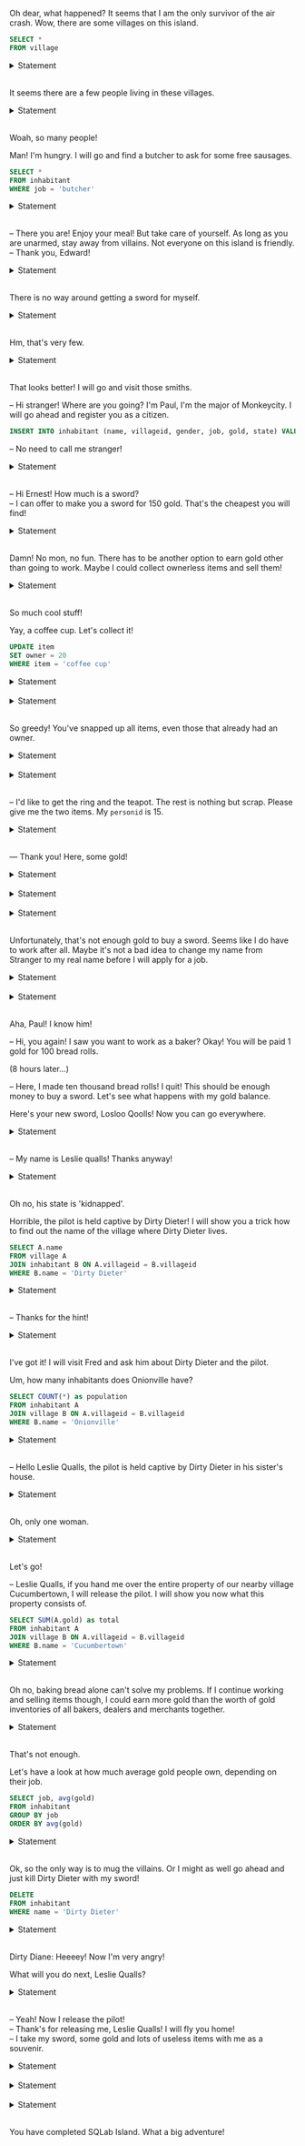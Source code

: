 
Oh dear, what happened? It seems that I am the only survivor of the air crash. Wow, there are some villages on this island.

```sql
SELECT *
FROM village
```

<details><summary>Statement</summary>Copy-paste the previous query. After the star `*`, add a comma and the given formula. Execute the complete query.<br><br>

<table>
    <thead>
        <tr>
            <th>villageid</th>
            <th>name</th>
            <th>chief</th>
            <th>hash</th>
            <th>token</th>
        </tr>
    </thead>
    <tbody>
        <tr>
            <td>1</td>
            <td>Monkeycity</td>
            <td>1</td>
            <td>537616450612</td>
            <td>279731784972193</td>
        </tr>
        <tr>
            <td>2</td>
            <td>Cucumbertown</td>
            <td>6</td>
            <td>506002862681</td>
            <td>279731784972193</td>
        </tr>
</table>
Total: 3 rows affected.

</details><br>


It seems there are a few people living in these villages.

<details><summary>Statement</summary>How can you see a list of all inhabitants?<br><br>

<table>
    <thead>
        <tr>
            <th>personid</th>
            <th>name</th>
            <th>villageid</th>
            <th>gender</th>
            <th>job</th>
            <th>gold</th>
            <th>state</th>
            <th>hash</th>
            <th>token</th>
        </tr>
    </thead>
    <tbody>
        <tr>
            <td>2</td>
            <td>Ernest Perry</td>
            <td>3</td>
            <td>m</td>
            <td>weaponsmith</td>
            <td>280</td>
            <td>friendly</td>
            <td>73993229357</td>
            <td>128589543210724</td>
        </tr>
        <tr>
            <td>18</td>
            <td>Ryan Horse</td>
            <td>3</td>
            <td>m</td>
            <td>blacksmith</td>
            <td>390</td>
            <td>friendly</td>
            <td>98143389713</td>
            <td>128589543210724</td>
        </tr>
</table>
Total: 19 rows affected.

</details><br>


Woah, so many people!

Man! I'm hungry. I will go and find a butcher to ask for some free sausages.

```sql
SELECT *
FROM inhabitant
WHERE job = 'butcher'
```

<details><summary>Statement</summary>Copy-paste the previous query, add the given formula, and execute it.<br><br>

<table>
    <thead>
        <tr>
            <th>personid</th>
            <th>name</th>
            <th>villageid</th>
            <th>gender</th>
            <th>job</th>
            <th>gold</th>
            <th>state</th>
            <th>hash</th>
            <th>token</th>
        </tr>
    </thead>
    <tbody>
        <tr>
            <td>7</td>
            <td>Peter Slaughterer</td>
            <td>3</td>
            <td>m</td>
            <td>butcher</td>
            <td>3250</td>
            <td>evil</td>
            <td>648197551204</td>
            <td>280206676651511</td>
        </tr>
        <tr>
            <td>6</td>
            <td>Gerry Slaughterer</td>
            <td>2</td>
            <td>m</td>
            <td>butcher</td>
            <td>4850</td>
            <td>evil</td>
            <td>872618219253</td>
            <td>280206676651511</td>
        </tr>
</table>
Total: 4 rows affected.

</details><br>


– There you are! Enjoy your meal! But take care of yourself. As long as you are unarmed, stay away from villains. Not everyone on this island is friendly.  
– Thank you, Edward!

<details><summary>Statement</summary>Okay, let's see who is friendly on this island...<br><br>

<table>
    <thead>
        <tr>
            <th>personid</th>
            <th>name</th>
            <th>villageid</th>
            <th>gender</th>
            <th>job</th>
            <th>gold</th>
            <th>state</th>
            <th>hash</th>
            <th>token</th>
        </tr>
    </thead>
    <tbody>
        <tr>
            <td>2</td>
            <td>Ernest Perry</td>
            <td>3</td>
            <td>m</td>
            <td>weaponsmith</td>
            <td>280</td>
            <td>friendly</td>
            <td>73993229357</td>
            <td>49081739277115</td>
        </tr>
        <tr>
            <td>1</td>
            <td>Paul Bakerman</td>
            <td>1</td>
            <td>m</td>
            <td>baker</td>
            <td>850</td>
            <td>friendly</td>
            <td>667574576304</td>
            <td>49081739277115</td>
        </tr>
</table>
Total: 11 rows affected.

</details><br>


There is no way around getting a sword for myself.

<details><summary>Statement</summary>Now try to find a friendly weaponsmith to forge you one.

_Tip._ You can combine predicates in the `WHERE` clause with `AND`.<br><br>

<table>
    <thead>
        <tr>
            <th>personid</th>
            <th>name</th>
            <th>villageid</th>
            <th>gender</th>
            <th>job</th>
            <th>gold</th>
            <th>state</th>
            <th>hash</th>
            <th>token</th>
        </tr>
    </thead>
    <tbody>
        <tr>
            <td>2</td>
            <td>Ernest Perry</td>
            <td>3</td>
            <td>m</td>
            <td>weaponsmith</td>
            <td>280</td>
            <td>friendly</td>
            <td>73993229357</td>
            <td>111903790755050</td>
        </tr>
</table>
Total: 1 row affected.

</details><br>


Hm, that's very few.

<details><summary>Statement</summary>Maybe other friendly smiths can help you out, e.g. a blacksmith.

_Tip._ Try out: job LIKE '%smith' to find all inhabitants whose job ends with 'smith' (% is a wildcard for any number of characters).<br><br>

<table>
    <thead>
        <tr>
            <th>personid</th>
            <th>name</th>
            <th>villageid</th>
            <th>gender</th>
            <th>job</th>
            <th>gold</th>
            <th>state</th>
            <th>hash</th>
            <th>token</th>
        </tr>
    </thead>
    <tbody>
        <tr>
            <td>10</td>
            <td>Peter Drummer</td>
            <td>1</td>
            <td>m</td>
            <td>smith</td>
            <td>600</td>
            <td>friendly</td>
            <td>713565808545</td>
            <td>71115866585707</td>
        </tr>
        <tr>
            <td>2</td>
            <td>Ernest Perry</td>
            <td>3</td>
            <td>m</td>
            <td>weaponsmith</td>
            <td>280</td>
            <td>friendly</td>
            <td>73993229357</td>
            <td>71115866585707</td>
        </tr>
</table>
Total: 3 rows affected.

</details><br>


That looks better! I will go and visit those smiths.

– Hi stranger! Where are you going? I'm Paul, I'm the major of Monkeycity. I will go ahead and register you as a citizen.

```sql
INSERT INTO inhabitant (name, villageid, gender, job, gold, state) VALUES ('Stranger', 1, '?', '?', 0, '?')
```

– No need to call me stranger!

<details><summary>Statement</summary>First, execute the `INSERT` statement. Then, look for your personid.

_Tip._ In former queries, the * stands for: all columns. Instead of the star, you can also address one or more columns (separated by a comma) and you will only get the columns you need.<br><br>

<table>
    <thead>
        <tr>
            <th>personid</th>
            <th>token</th>
        </tr>
    </thead>
    <tbody>
        <tr>
            <td>20</td>
            <td>29896704364823</td>
        </tr>
</table>
Total: 1 row affected.

</details><br>


– Hi Ernest! How much is a sword?  
– I can offer to make you a sword for 150 gold. That's the cheapest you will find!

<details><summary>Statement</summary>How much gold do you have?<br><br>

<table>
    <thead>
        <tr>
            <th>gold</th>
            <th>token</th>
        </tr>
    </thead>
    <tbody>
        <tr>
            <td>0</td>
            <td>7708171354493</td>
        </tr>
</table>
Total: 1 row affected.

</details><br>


Damn! No mon, no fun. There has to be another option to earn gold other than going to work. Maybe I could collect ownerless items and sell them!

<details><summary>Statement</summary>Make a list of all items that don't belong to anyone.

_Tip._ You can recognize ownerless items by: WHERE owner IS NULL<br><br>

<table>
    <thead>
        <tr>
            <th>item</th>
            <th>owner</th>
            <th>hash</th>
            <th>token</th>
        </tr>
    </thead>
    <tbody>
        <tr>
            <td>teapot</td>
            <td>None</td>
            <td>89763356635</td>
            <td>253789061748229</td>
        </tr>
        <tr>
            <td>bucket</td>
            <td>None</td>
            <td>184436083777</td>
            <td>253789061748229</td>
        </tr>
</table>
Total: 6 rows affected.

</details><br>


So much cool stuff!

Yay, a coffee cup. Let's collect it!

```sql
UPDATE item
SET owner = 20
WHERE item = 'coffee cup'
```

<details><summary>Statement</summary>Execute the `UPDATE` statement, and check the `item` table afterwards.<br><br>

<table>
    <thead>
        <tr>
            <th>item</th>
            <th>owner</th>
            <th>hash</th>
            <th>token</th>
        </tr>
    </thead>
    <tbody>
        <tr>
            <td>lightbulb</td>
            <td>None</td>
            <td>659598942284</td>
            <td>107025105236366</td>
        </tr>
        <tr>
            <td>bucket</td>
            <td>None</td>
            <td>184436083777</td>
            <td>107025105236366</td>
        </tr>
</table>
Total: 9 rows affected.

</details><br>




<details><summary>Statement</summary>Do you know a trick how to collect all the ownerless items? Afterwards, list all of the items you own.<br><br>

<table>
    <thead>
        <tr>
            <th>item</th>
            <th>token</th>
        </tr>
    </thead>
    <tbody>
        <tr>
            <td>bucket</td>
            <td>139744599079637</td>
        </tr>
        <tr>
            <td>carton</td>
            <td>139744599079637</td>
        </tr>
</table>
Total: 6 rows affected.

</details><br>


So greedy! You've snapped up all items, even those that already had an owner.

<details><summary>Statement</summary>Let's give them back to their rightful owners: the cane to 5, the hammer to 2 and the rope to 17. Afterwards, list all of the items you own.<br><br>

<table>
    <thead>
        <tr>
            <th>item</th>
            <th>token</th>
        </tr>
    </thead>
    <tbody>
        <tr>
            <td>bucket</td>
            <td>206054094742976</td>
        </tr>
        <tr>
            <td>carton</td>
            <td>206054094742976</td>
        </tr>
</table>
Total: 6 rows affected.

</details><br>




<details><summary>Statement</summary>Find a friendly inhabitant who is either a merchant or a dealer. Maybe they want to buy some of your items.<br><br>

<table>
    <thead>
        <tr>
            <th>personid</th>
            <th>name</th>
            <th>villageid</th>
            <th>gender</th>
            <th>job</th>
            <th>gold</th>
            <th>state</th>
            <th>hash</th>
            <th>token</th>
        </tr>
    </thead>
    <tbody>
        <tr>
            <td>12</td>
            <td>Otto Alexander</td>
            <td>2</td>
            <td>m</td>
            <td>dealer</td>
            <td>680</td>
            <td>friendly</td>
            <td>371232179800</td>
            <td>166788243175236</td>
        </tr>
        <tr>
            <td>4</td>
            <td>Carl Ox</td>
            <td>1</td>
            <td>m</td>
            <td>merchant</td>
            <td>250</td>
            <td>friendly</td>
            <td>843473717421</td>
            <td>166788243175236</td>
        </tr>
</table>
Total: 3 rows affected.

</details><br>


– I'd like to get the ring and the teapot. The rest is nothing but scrap. Please give me the two items. My `personid` is 15.

<details><summary>Statement</summary>Afterwards, check the items that she owns.<br><br>

<table>
    <thead>
        <tr>
            <th>item</th>
            <th>owner</th>
            <th>hash</th>
            <th>token</th>
        </tr>
    </thead>
    <tbody>
        <tr>
            <td>ring</td>
            <td>15</td>
            <td>972837695337</td>
            <td>261661938333343</td>
        </tr>
        <tr>
            <td>teapot</td>
            <td>15</td>
            <td>503611185415</td>
            <td>261661938333343</td>
        </tr>
</table>
Total: 2 rows affected.

</details><br>


— Thank you! Here, some gold!

<details><summary>Statement</summary>Transfer 120 from Helen's gold to yours, and then check the new amounts of your two rows.

_Tip._ SQL has no “transfer” operation. Use two `UPDATE` statements.<br><br>

<table>
    <thead>
        <tr>
            <th>name</th>
            <th>gold</th>
            <th>token</th>
        </tr>
    </thead>
    <tbody>
        <tr>
            <td>Helen Grasshead</td>
            <td>560</td>
            <td>34807888636366</td>
        </tr>
        <tr>
            <td>Stranger</td>
            <td>120</td>
            <td>34807888636366</td>
        </tr>
</table>
Total: 2 rows affected.

</details><br>




<details><summary>Statement</summary>You have correctly updated Helen's gold. Now update yours.<br><br>

<table>
    <thead>
        <tr>
            <th>name</th>
            <th>gold</th>
            <th>token</th>
        </tr>
    </thead>
    <tbody>
        <tr>
            <td>Helen Grasshead</td>
            <td>680</td>
            <td>36876251558115</td>
        </tr>
        <tr>
            <td>Stranger</td>
            <td>240</td>
            <td>36876251558115</td>
        </tr>
</table>
Total: 2 rows affected.

</details><br>




<details><summary>Statement</summary>You have correctly updated your gold. Now update Helen's.<br><br>

<table>
    <thead>
        <tr>
            <th>name</th>
            <th>gold</th>
            <th>token</th>
        </tr>
    </thead>
    <tbody>
        <tr>
            <td>Helen Grasshead</td>
            <td>560</td>
            <td>11246510018033</td>
        </tr>
        <tr>
            <td>Stranger</td>
            <td>240</td>
            <td>11246510018033</td>
        </tr>
</table>
Total: 2 rows affected.

</details><br>


Unfortunately, that's not enough gold to buy a sword. Seems like I do have to work after all. Maybe it's not a bad idea to change my name from Stranger to my real name before I will apply for a job.

<details><summary>Statement</summary>Update your name to 'Leslie Qualls' and show the updated row.<br><br>

<table>
    <thead>
        <tr>
            <th>personid</th>
            <th>name</th>
            <th>villageid</th>
            <th>gender</th>
            <th>job</th>
            <th>gold</th>
            <th>state</th>
            <th>hash</th>
            <th>token</th>
        </tr>
    </thead>
    <tbody>
        <tr>
            <td>20</td>
            <td>Leslie Qualls</td>
            <td>1</td>
            <td>?</td>
            <td>?</td>
            <td>240</td>
            <td>?</td>
            <td>168889591841</td>
            <td>17809976537863</td>
        </tr>
</table>
Total: 1 row affected.

</details><br>




<details><summary>Statement</summary>Since baking is one of your hobbies, why not find a baker who you can work for?

_Tip._ List all bakers and use `ORDER BY` gold to sort the results. `ORDER BY` gold `DESC` is even better because then the richest baker is on top.<br><br>

<table>
    <thead>
        <tr>
            <th>personid</th>
            <th>name</th>
            <th>villageid</th>
            <th>gender</th>
            <th>job</th>
            <th>gold</th>
            <th>state</th>
            <th>hash</th>
            <th>token</th>
        </tr>
    </thead>
    <tbody>
        <tr>
            <td>1</td>
            <td>Paul Bakerman</td>
            <td>1</td>
            <td>m</td>
            <td>baker</td>
            <td>850</td>
            <td>friendly</td>
            <td>667574576304</td>
            <td>34285849060426</td>
        </tr>
        <tr>
            <td>9</td>
            <td>Tiffany Drummer</td>
            <td>1</td>
            <td>f</td>
            <td>baker</td>
            <td>550</td>
            <td>evil</td>
            <td>434738589188</td>
            <td>34285849060426</td>
        </tr>
</table>
Total: 3 rows affected.

</details><br>


Aha, Paul! I know him!

– Hi, you again! I saw you want to work as a baker? Okay! You will be paid 1 gold for 100 bread rolls.

(8 hours later...)

– Here, I made ten thousand bread rolls! I quit! This should be enough money to buy a sword. Let's see what happens with my gold balance.

Here's your new sword, Losloo Qoolls! Now you can go everywhere.

<details><summary>Statement</summary>Transfer your salary (100) from Paul's gold to yours, and substract the price of the sword (150). Then, display your gold balance.<br><br>

<table>
    <thead>
        <tr>
            <th>gold</th>
            <th>token</th>
        </tr>
    </thead>
    <tbody>
        <tr>
            <td>190</td>
            <td>156346887286586</td>
        </tr>
</table>
Total: 1 row affected.

</details><br>


– My name is Leslie qualls! Thanks anyway!

<details><summary>Statement</summary>Is there a pilot on this island by any chance? He could fly you home.<br><br>

<table>
    <thead>
        <tr>
            <th>personid</th>
            <th>name</th>
            <th>villageid</th>
            <th>gender</th>
            <th>job</th>
            <th>gold</th>
            <th>state</th>
            <th>hash</th>
            <th>token</th>
        </tr>
    </thead>
    <tbody>
        <tr>
            <td>8</td>
            <td>Arthur Tailor</td>
            <td>2</td>
            <td>m</td>
            <td>pilot</td>
            <td>490</td>
            <td>kidnapped</td>
            <td>823379478192</td>
            <td>229615318980909</td>
        </tr>
</table>
Total: 1 row affected.

</details><br>


Oh no, his state is 'kidnapped'.

Horrible, the pilot is held captive by Dirty Dieter! I will show you a trick how to find out the name of the village where Dirty Dieter lives.

```sql
SELECT A.name
FROM village A
JOIN inhabitant B ON A.villageid = B.villageid
WHERE B.name = 'Dirty Dieter'
```

<details><summary>Statement</summary>Copy-paste the previous query, add the given formula, and execute it.<br><br>

<table>
    <thead>
        <tr>
            <th>name</th>
            <th>token</th>
        </tr>
    </thead>
    <tbody>
        <tr>
            <td>Onionville</td>
            <td>256975312978711</td>
        </tr>
</table>
Total: 1 row affected.

</details><br>


– Thanks for the hint!

<details><summary>Statement</summary>Use the join to find out the chief's name of the village Onionville.

_Tip._ In the column `chief` in the village table, the `personid` of the chief is stored.<br><br>

<table>
    <thead>
        <tr>
            <th>name</th>
            <th>token</th>
        </tr>
    </thead>
    <tbody>
        <tr>
            <td>Fred Dix</td>
            <td>240365303417698</td>
        </tr>
</table>
Total: 1 row affected.

</details><br>


I've got it! I will visit Fred and ask him about Dirty Dieter and the pilot.

Um, how many inhabitants does Onionville have?

```sql
SELECT COUNT(*) as population
FROM inhabitant A
JOIN village B ON A.villageid = B.villageid
WHERE B.name = 'Onionville'
```

<details><summary>Statement</summary>Copy-paste the previous query, add the given formula, and execute it.<br><br>

<table>
    <thead>
        <tr>
            <th>population</th>
            <th>token</th>
        </tr>
    </thead>
    <tbody>
        <tr>
            <td>8</td>
            <td>238671605460617</td>
        </tr>
</table>
Total: 1 row affected.

</details><br>


– Hello Leslie Qualls, the pilot is held captive by Dirty Dieter in his sister's house.

<details><summary>Statement</summary>Shall I tell you how many women there are in Onionville? Nah, you can figure it out by yourself!

_Tip._ Women show up as gender = 'f'.<br><br>

<table>
    <thead>
        <tr>
            <th>women</th>
            <th>token</th>
        </tr>
    </thead>
    <tbody>
        <tr>
            <td>1</td>
            <td>41535988500868</td>
        </tr>
</table>
Total: 1 row affected.

</details><br>


Oh, only one woman.

<details><summary>Statement</summary>What's her name?<br><br>

<table>
    <thead>
        <tr>
            <th>name</th>
            <th>token</th>
        </tr>
    </thead>
    <tbody>
        <tr>
            <td>Dirty Diane</td>
            <td>124493698100759</td>
        </tr>
</table>
Total: 1 row affected.

</details><br>


Let's go!

– Leslie Qualls, if you hand me over the entire property of our nearby village Cucumbertown, I will release the pilot. I will show you now what this property consists of.

```sql
SELECT SUM(A.gold) as total
FROM inhabitant A
JOIN village B ON A.villageid = B.villageid
WHERE B.name = 'Cucumbertown'
```

<details><summary>Statement</summary>Copy-paste the previous query, add the given formula, and execute it.<br><br>

<table>
    <thead>
        <tr>
            <th>total</th>
            <th>token</th>
        </tr>
    </thead>
    <tbody>
        <tr>
            <td>8860</td>
            <td>153079044280507</td>
        </tr>
</table>
Total: 1 row affected.

</details><br>


Oh no, baking bread alone can't solve my problems. If I continue working and selling items though, I could earn more gold than the worth of gold inventories of all bakers, dealers and merchants together.

<details><summary>Statement</summary>Sum the gold of all these people.<br><br>

<table>
    <thead>
        <tr>
            <th>total</th>
            <th>token</th>
        </tr>
    </thead>
    <tbody>
        <tr>
            <td>3910</td>
            <td>203427508369843</td>
        </tr>
</table>
Total: 1 row affected.

</details><br>


That's not enough.

Let's have a look at how much average gold people own, depending on their job.

```sql
SELECT job, avg(gold)
FROM inhabitant
GROUP BY job
ORDER BY avg(gold)
```

<details><summary>Statement</summary>Copy-paste the previous query, add the given formula, and execute it.<br><br>

<table>
    <thead>
        <tr>
            <th>job</th>
            <th>average</th>
            <th>token</th>
        </tr>
    </thead>
    <tbody>
        <tr>
            <td>farmer</td>
            <td>10.0000</td>
            <td>221013381787467</td>
        </tr>
        <tr>
            <td>?</td>
            <td>190.0000</td>
            <td>221013381787467</td>
        </tr>
</table>
Total: 11 rows affected.

</details><br>


Ok, so the only way is to mug the villains. Or I might as well go ahead and just kill Dirty Dieter with my sword!

```sql
DELETE
FROM inhabitant
WHERE name = 'Dirty Dieter'
```

<details><summary>Statement</summary>Execute the previous statement. Which item is now ownerless?<br><br>

<table>
    <thead>
        <tr>
            <th>item</th>
            <th>token</th>
        </tr>
    </thead>
    <tbody>
        <tr>
            <td>cane</td>
            <td>193619246200652</td>
        </tr>
</table>
Total: 1 row affected.

</details><br>


Dirty Diane: Heeeey! Now I'm very angry!

What will you do next, Leslie Qualls?

<details><summary>Statement</summary>Delete Dirty Diane, and show the remaining inhabitants of Onionville (villageid 3).<br><br>

<table>
    <thead>
        <tr>
            <th>personid</th>
            <th>name</th>
            <th>villageid</th>
            <th>gender</th>
            <th>job</th>
            <th>gold</th>
            <th>state</th>
            <th>hash</th>
            <th>token</th>
        </tr>
    </thead>
    <tbody>
        <tr>
            <td>7</td>
            <td>Peter Slaughterer</td>
            <td>3</td>
            <td>m</td>
            <td>butcher</td>
            <td>3250</td>
            <td>evil</td>
            <td>648197551204</td>
            <td>60167643205863</td>
        </tr>
        <tr>
            <td>2</td>
            <td>Ernest Perry</td>
            <td>3</td>
            <td>m</td>
            <td>weaponsmith</td>
            <td>280</td>
            <td>friendly</td>
            <td>73993229357</td>
            <td>60167643205863</td>
        </tr>
</table>
Total: 6 rows affected.

</details><br>


– Yeah! Now I release the pilot!<br>
– Thank's for releasing me, Leslie Qualls! I will fly you home!<br>
– I take my sword, some gold and lots of useless items with me as a souvenir.

<details><summary>Statement</summary>Change the pilot's status to 'friendly', your own status to 'emigrated', and show the table `inhabitant`.<br><br>

<table>
    <thead>
        <tr>
            <th>personid</th>
            <th>name</th>
            <th>villageid</th>
            <th>gender</th>
            <th>job</th>
            <th>gold</th>
            <th>state</th>
            <th>hash</th>
            <th>token</th>
        </tr>
    </thead>
    <tbody>
        <tr>
            <td>2</td>
            <td>Ernest Perry</td>
            <td>3</td>
            <td>m</td>
            <td>weaponsmith</td>
            <td>280</td>
            <td>friendly</td>
            <td>73993229357</td>
            <td>214187513069315</td>
        </tr>
        <tr>
            <td>20</td>
            <td>Leslie Quals</td>
            <td>1</td>
            <td>?</td>
            <td>?</td>
            <td>190</td>
            <td>?</td>
            <td>402895909526</td>
            <td>214187513069315</td>
        </tr>
</table>
Total: 18 rows affected.

</details><br>




<details><summary>Statement</summary>You have correctly updated the pilot's status. Now update yours to 'emigrated', and show the table `inhabitant`.<br><br>

<table>
    <thead>
        <tr>
            <th>personid</th>
            <th>name</th>
            <th>villageid</th>
            <th>gender</th>
            <th>job</th>
            <th>gold</th>
            <th>state</th>
            <th>hash</th>
            <th>token</th>
        </tr>
    </thead>
    <tbody>
        <tr>
            <td>2</td>
            <td>Ernest Perry</td>
            <td>3</td>
            <td>m</td>
            <td>weaponsmith</td>
            <td>280</td>
            <td>friendly</td>
            <td>73993229357</td>
            <td>255276062128450</td>
        </tr>
        <tr>
            <td>20</td>
            <td>Leslie Quals</td>
            <td>1</td>
            <td>?</td>
            <td>?</td>
            <td>190</td>
            <td>emigrated</td>
            <td>108373886046</td>
            <td>255276062128450</td>
        </tr>
</table>
Total: 18 rows affected.

</details><br>




<details><summary>Statement</summary>You have correctly updated your status. Now update the pilot's state to 'friendly', and show the table `inhabitant`.<br><br>

<table>
    <thead>
        <tr>
            <th>personid</th>
            <th>name</th>
            <th>villageid</th>
            <th>gender</th>
            <th>job</th>
            <th>gold</th>
            <th>state</th>
            <th>hash</th>
            <th>token</th>
        </tr>
    </thead>
    <tbody>
        <tr>
            <td>2</td>
            <td>Ernest Perry</td>
            <td>3</td>
            <td>m</td>
            <td>weaponsmith</td>
            <td>280</td>
            <td>friendly</td>
            <td>73993229357</td>
            <td>148646393118578</td>
        </tr>
        <tr>
            <td>20</td>
            <td>Leslie Quals</td>
            <td>1</td>
            <td>?</td>
            <td>?</td>
            <td>190</td>
            <td>emigrated</td>
            <td>108373886046</td>
            <td>148646393118578</td>
        </tr>
</table>
Total: 18 rows affected.

</details><br>


You have completed SQLab Island. What a big adventure!

